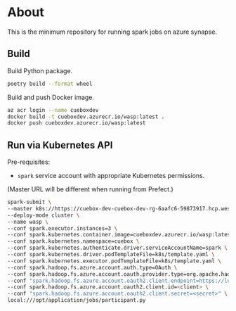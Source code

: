 # About

This is the minimum repository for running spark jobs on azure synapse.


## Build

Build Python package.

```bash
poetry build --format wheel
```

Build and push Docker image.

```bash
az acr login --name cueboxdev
docker build -t cueboxdev.azurecr.io/wasp:latest .
docker push cueboxdev.azurecr.io/wasp:latest
```


## Run via Kubernetes API

Pre-requisites:
* `spark` service account with appropriate Kubernetes permissions.

(Master URL will be different when running from Prefect.)

```bash
spark-submit \
--master k8s://https://cuebox-dev-cuebox-dev-rg-6aafc6-59873917.hcp.westus2.azmk8s.io:443 \
--deploy-mode cluster \
--name wasp \
--conf spark.executor.instances=3 \
--conf spark.kubernetes.container.image=cueboxdev.azurecr.io/wasp:latest \
--conf spark.kubernetes.namespace=cuebox \
--conf spark.kubernetes.authenticate.driver.serviceAccountName=spark \
--conf spark.kubernetes.driver.podTemplateFile=k8s/template.yaml \
--conf spark.kubernetes.executor.podTemplateFile=k8s/template.yaml \
--conf spark.hadoop.fs.azure.account.auth.type=OAuth \
--conf spark.hadoop.fs.azure.account.oauth.provider.type=org.apache.hadoop.fs.azurebfs.oauth2.ClientCredsTokenProvider \
--conf "spark.hadoop.fs.azure.account.oauth2.client.endpoint=https://login.microsoftonline.com/<tenant>/oauth2/token" \
--conf spark.hadoop.fs.azure.account.oauth2.client.id=<client> \
--conf "spark.hadoop.fs.azure.account.oauth2.client.secret=<secret>" \
local:///opt/application/jobs/participant.py
```
